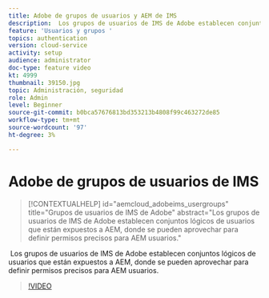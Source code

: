```yaml
---
title: Adobe de grupos de usuarios y AEM de IMS
description:  Los grupos de usuarios de IMS de Adobe establecen conjuntos lógicos de usuarios que están expuestos a AEM, donde se pueden aprovechar para definir permisos precisos para AEM usuarios.
feature: 'Usuarios y grupos '
topics: authentication
version: cloud-service
activity: setup
audience: administrator
doc-type: feature video
kt: 4999
thumbnail: 39150.jpg
topic: Administración, seguridad
role: Admin
level: Beginner
source-git-commit: b0bca57676813bd353213b4808f99c463272de85
workflow-type: tm+mt
source-wordcount: '97'
ht-degree: 3%

---
```



# Adobe de grupos de usuarios de IMS

>[!CONTEXTUALHELP]
>id="aemcloud_adobeims_usergroups"
>title="Grupos de usuarios de IMS de Adobe"
>abstract="Los grupos de usuarios de IMS de Adobe establecen conjuntos lógicos de usuarios que están expuestos a AEM, donde se pueden aprovechar para definir permisos precisos para AEM usuarios."

 Los grupos de usuarios de IMS de Adobe establecen conjuntos lógicos de usuarios que están expuestos a AEM, donde se pueden aprovechar para definir permisos precisos para AEM usuarios.

>[!VIDEO](https://video.tv.adobe.com/v/39150/?quality=12&learn=on)
